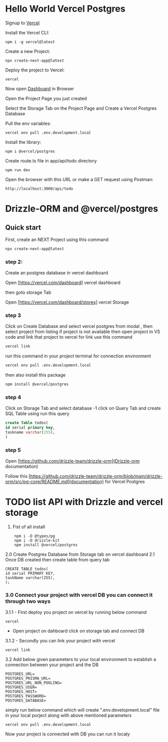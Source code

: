 # Hello World Vercel Postgres

Signup to [Vercel](https://vercel.com/)

Install the Vercel CLI:

    npm i -g vercel@latest

Create a new Project:

    npx create-next-app@latest

Deploy the project to Vercel:

    vercel

Now open [Dashboard](https://vercel.com/dashboard) in Browser

Open the Project Page you just created

Select the Storage Tab on the Project Page and Create a Vercel Postgres Database

Pull the env variables:

    vercel env pull .env.development.local

Install the library:

    npm i @vercel/postgres

Create route.ts file in app/api/todo directory

    npm run dev

Open the browser with this URL or make a GET request using Postman:

    http://localhost:3000/api/todo




# Drizzle-ORM and @vercel/postgres

## Quick start

First, create an NEXT Project using this command

```bash
npx create-next-app@latest

```

### step 2:

Create an postgres database in vercel dashboard

Open [https://vercel.com/dashboard] vercel dashboard

then goto storage Tab

Open [https://vercel.com/dashboard/stores] vercel Storage

### step 3

Click on Create Database and select vercel postgres from modal , then select project from listing if project is not available then open project in VS code and link that project to vercel for link use this command

```bash
vercel link

```

run this command in your project terminal for connection environment

```bash
vercel env pull .env.development.local
```

then also install this package

```bash
npm install @vercel/postgres
```

### step 4

Click on Storage Tab and select database
-1 click on Query Tab and create SQL Table using run this query

```sql
create Table todos(
id serial primary key,
taskname varchar(255),
)
```

### step 5

Open [https://github.com/drizzle-team/drizzle-orm](Drizzle-orm documentation)

Follow this [https://github.com/drizzle-team/drizzle-orm/blob/main/drizzle-orm/src/pg-core/README.md](documentation) for Vercel Postgres


# TODO list API with Drizzle and vercel storage

1. Fist of all install

```	npm i drizzle-orm pg
	npm i -D @types/pg
	npm i -D drizzle-kit
	npm install @vercel/postgres
```
2.0 Create Postgres Database from Storage tab on vercel dashboard
2.1 Once DB created then create table from query tab
	
	CREATE TABLE todos(
	id serial PRIMARY KEY,
	taskName varchar(255),
	);

	
### 3.0 Connect your project with vercel DB you can connect it through two ways

3.1.1 - First deploy you project on vercel by running below command

	vercel

- Open project on dahboard click on storage tab and connect DB

3.1.2 - Secondly you can link your project with vercel

	vercel link 

3.2 Add below given parameters to your local environment to establish a connection between your project and the DB

```
POSTGRES_URL=
POSTGRES_PRISMA_URL=
POSTGRES_URL_NON_POOLING=
POSTGRES_USER=
POSTGRES_HOST=
POSTGRES_PASSWORD=
POSTGRES_DATABASE=
```

simply run below command which will create ".env.development.local" file in your local porject along with above mentioned parameters

	vercel env pull .env.development.local



Now your project is connected with DB you can run it localy

  
